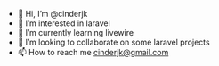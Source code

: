 - 👋 Hi, I’m @cinderjk
- 👀 I’m interested in laravel
- 🌱 I’m currently learning livewire
- 💞️ I’m looking to collaborate on some laravel projects
- 📫 How to reach me cinderjk@gmail.com

<!---
cinderjk/cinderjk is a ✨ special ✨ repository because its `README.md` (this file) appears on your GitHub profile.
You can click the Preview link to take a look at your changes.
--->
